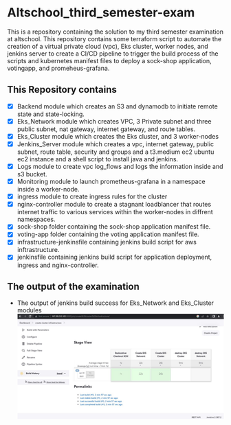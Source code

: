 # Altschool_third_semester-exam
This is a repository containing the solution to my third semester examination at altschool.
This repository contains some terraform script to automate the creation of a virtual private cloud (vpc), Eks cluster, worker nodes, and jenkins server to create a 
CI/CD pipeline to trigger the build process of the scripts and kubernetes manifest files to deploy a sock-shop application, votingapp, and promeheus-grafana.

## This Repository contains
- [x] Backend module which creates an S3 and dynamodb to initiate remote state and state-locking.
- [x] Eks_Network module which creates VPC, 3 Private subnet and three public subnet, nat gateway, internet gateway, and route tables.
- [x] Eks_Cluster module which creates the Eks cluster, and 3 worker-nodes
- [x] Jenkins_Server module which creates a vpc, internet gateway, public subnet, route table, security and groups and a t3.medium ec2 ubuntu ec2 instance and a shell script to install java and jenkins.
- [x] Logs module to create vpc log_flows and logs the information inside and s3 bucket.
- [x] Monitoring module to launch prometheus-grafana in a namespace inside a worker-node.
- [x] ingress module to create ingress rules for the cluster
- [x] nginx-controller module to create a stagnant loadblancer that routes internet traffic to various services within the worker-nodes in diffrent namespaces.
- [x] sock-shop folder containing the sock-shop application manifest file.
- [x] voting-app folder containing the voting application manifest file.
- [x] infrastructure-jenkinsfile containing jenkins build script for aws inftrastructure.
- [x] jenkinsfile containing jenkins build script for application deployment, ingress and nginx-controller.

## The output of the examination

- The output of jenkins build success for Eks_Network and Eks_Cluster modules
![build-success](images/build-success.JPG) 
